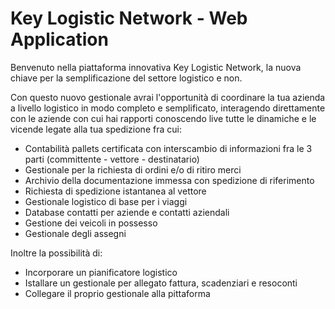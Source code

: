 # Key Logistic Network - Web Application

Benvenuto nella piattaforma innovativa Key Logistic Network, la nuova chiave per la
semplificazione del settore logistico e non.

Con questo nuovo gestionale avrai l'opportunità di coordinare la tua azienda a livello
logistico in modo completo e semplificato, interagendo direttamente con le aziende
con cui hai rapporti conoscendo live tutte le dinamiche e le vicende legate alla tua
spedizione fra cui:
- Contabilità pallets certificata con interscambio di informazioni fra le 3 parti (committente - vettore - destinatario)
- Gestionale per la richiesta di ordini e/o di ritiro merci
- Archivio della documentazione immessa con spedizione di riferimento
- Richiesta di spedizione istantanea al vettore
- Gestionale logistico di base per i viaggi
- Database contatti per aziende e contatti aziendali
- Gestione dei veicoli in possesso
- Gestionale degli assegni

Inoltre la possibilità di:
- Incorporare un pianificatore logistico
- Istallare un gestionale per allegato fattura, scadenziari e resoconti
- Collegare il proprio gestionale alla pittaforma